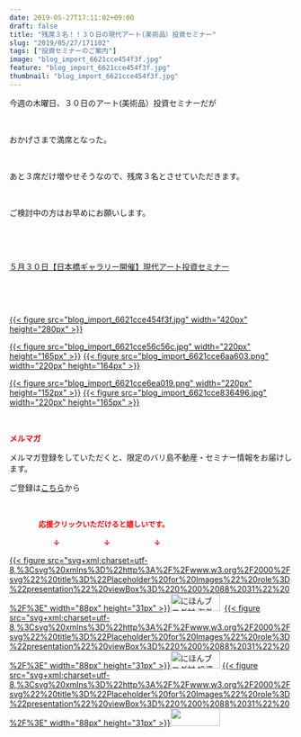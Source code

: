 ```yaml
---
date: 2019-05-27T17:11:02+09:00
draft: false
title: "残席３名！！３０日の現代アート(美術品）投資セミナー"
slug: "2019/05/27/171102"
tags: ["投資セミナーのご案内"]
image: "blog_import_6621cce454f3f.jpg"
feature: "blog_import_6621cce454f3f.jpg"
thumbnail: "blog_import_6621cce454f3f.jpg"
---
```

<p>今週の木曜日、３０日のアート(美術品）投資セミナーだが</p><p> </p><p>おかげさまで満席となった。</p><p> </p><p>あと３席だけ増やせそうなので、残席３名とさせていただきます。</p><p> </p><p>ご検討中の方はお早めにお願いします。</p><p> </p><p> </p><p><a href="https://ameblo.jp/baliclub/entry-12460608263.html" target="_blank">５月３０日【日本橋ギャラリー開催】現代アート投資セミナー</a></p><p> </p><p> </p><p><a href="blog_import_6621cce454f3f.jpg">{{< figure src="blog_import_6621cce454f3f.jpg" width="420px" height="280px" >}}</a></p><p><a href="blog_import_6621cce56c56c.jpg">{{< figure src="blog_import_6621cce56c56c.jpg" width="220px" height="165px" >}}</a> <a href="blog_import_6621cce6aa603.png">{{< figure src="blog_import_6621cce6aa603.png" width="220px" height="164px" >}}</a></p><p><a href="blog_import_6621cce6ea019.png">{{< figure src="blog_import_6621cce6ea019.png" width="220px" height="152px" >}}</a> <a href="blog_import_6621cce836496.jpg">{{< figure src="blog_import_6621cce836496.jpg" width="220px" height="165px" >}}</a></p><p> </p><p><span style="font-weight: bold;"><span style="color: rgb(255, 0, 0);">メルマガ</span></span></p><p>メルマガ登録をしていただくと、限定のバリ島不動産・セミナー情報をお届けします。</p><p>ご登録は<a href="f9eeVI" target="_blank">こちら</a>から</p><p style="text-align: center;"> </p><p><font color="#ff0000" size="2"><strong>　　　　応援クリックいただけると嬉しいです。</strong></font></p><p><font color="#ff0000" size="2"><strong>　　　　　　↓　　　　　　↓　　　　　　↓</strong></font></p><p><a href="ranking.html?p_cid=01260127" id="&amp;blogmura_banner">{{< figure src="svg+xml;charset=utf-8,%3Csvg%20xmlns%3D%22http%3A%2F%2Fwww.w3.org%2F2000%2Fsvg%22%20title%3D%22Placeholder%20for%20Images%22%20role%3D%22presentation%22%20viewBox%3D%220%200%2088%2031%22%20%2F%3E" width="88px" height="31px" >}}<noscript><img alt="にほんブログ村 海外生活ブログ バリ島情報へ" border="0" height="31" src="//overseas.blogmura.com/bali/img/bali88_31.gif" width="88"></noscript></a>  <a href="ranking.html?p_cid=01260127" id="&amp;blogmura_banner">{{< figure src="svg+xml;charset=utf-8,%3Csvg%20xmlns%3D%22http%3A%2F%2Fwww.w3.org%2F2000%2Fsvg%22%20title%3D%22Placeholder%20for%20Images%22%20role%3D%22presentation%22%20viewBox%3D%220%200%2088%2031%22%20%2F%3E" width="88px" height="31px" >}}<noscript><img alt="にほんブログ村 投資ブログ 不動産投資へ" border="0" height="31" src="//investment.blogmura.com/hudousantoushi/img/hudousantoushi88_31.gif" width="88"></noscript></a> <a href="link.php?1804582" title="人気ブログランキングへ">{{< figure src="svg+xml;charset=utf-8,%3Csvg%20xmlns%3D%22http%3A%2F%2Fwww.w3.org%2F2000%2Fsvg%22%20title%3D%22Placeholder%20for%20Images%22%20role%3D%22presentation%22%20viewBox%3D%220%200%2088%2031%22%20%2F%3E" width="88px" height="31px" >}}<noscript><img border="0" height="31" src="https://blog.with2.net/img/banner/banner_22.gif" width="88"></noscript></a></p>

